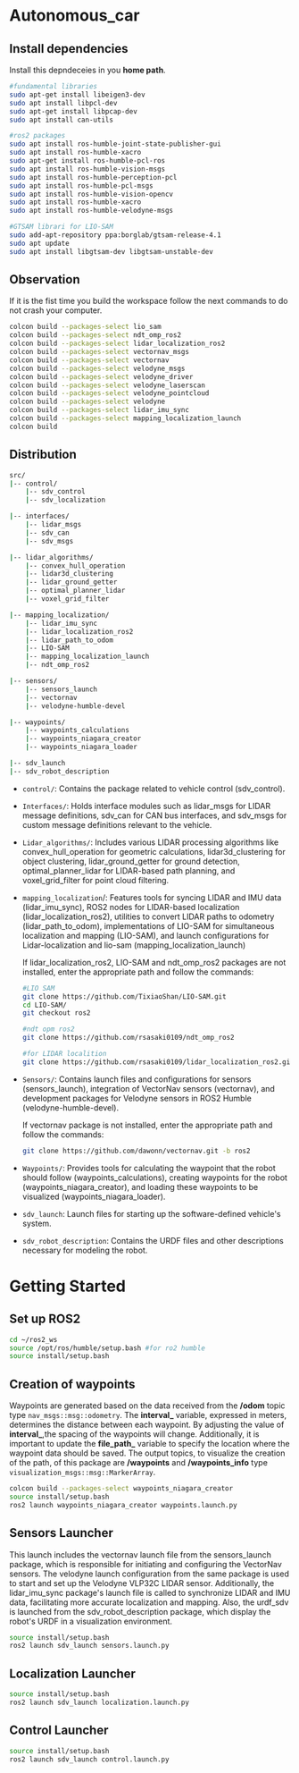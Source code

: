 # Autonomous_car
 
## Install dependencies 
Install this depndeceies in you **home path**. 
```bash
#fundamental libraries
sudo apt-get install libeigen3-dev
sudo apt install libpcl-dev
sudo apt-get install libpcap-dev
sudo apt install can-utils

#ros2 packages
sudo apt install ros-humble-joint-state-publisher-gui
sudo apt install ros-humble-xacro
sudo apt-get install ros-humble-pcl-ros
sudo apt install ros-humble-vision-msgs
sudo apt install ros-humble-perception-pcl
sudo apt install ros-humble-pcl-msgs
sudo apt install ros-humble-vision-opencv
sudo apt install ros-humble-xacro
sudo apt install ros-humble-velodyne-msgs

#GTSAM librari for LIO-SAM
sudo add-apt-repository ppa:borglab/gtsam-release-4.1
sudo apt update
sudo apt install libgtsam-dev libgtsam-unstable-dev
```

## Observation 
If it is the fist time you build the workspace follow the next commands to do not crash your computer. 
 ```bash
colcon build --packages-select lio_sam
colcon build --packages-select ndt_omp_ros2
colcon build --packages-select lidar_localization_ros2
colcon build --packages-select vectornav_msgs
colcon build --packages-select vectornav
colcon build --packages-select velodyne_msgs
colcon build --packages-select velodyne_driver
colcon build --packages-select velodyne_laserscan
colcon build --packages-select velodyne_pointcloud
colcon build --packages-select velodyne
colcon build --packages-select lidar_imu_sync
colcon build --packages-select mapping_localization_launch
colcon build
```

## Distribution
```bash
src/
|-- control/
    |-- sdv_control
    |-- sdv_localization

|-- interfaces/
    |-- lidar_msgs
    |-- sdv_can
    |-- sdv_msgs

|-- lidar_algorithms/
    |-- convex_hull_operation
    |-- lidar3d_clustering
    |-- lidar_ground_getter
    |-- optimal_planner_lidar
    |-- voxel_grid_filter

|-- mapping_localization/
    |-- lidar_imu_sync
    |-- lidar_localization_ros2
    |-- lidar_path_to_odom
    |-- LIO-SAM
    |-- mapping_localization_launch
    |-- ndt_omp_ros2

|-- sensors/
    |-- sensors_launch
    |-- vectornav
    |-- velodyne-humble-devel

|-- waypoints/
    |-- waypoints_calculations
    |-- waypoints_niagara_creator
    |-- waypoints_niagara_loader

|-- sdv_launch
|-- sdv_robot_description
```

- `control/`: Contains the package related to vehicle control (sdv_control).


- `Interfaces/`: Holds interface modules such as lidar_msgs for LIDAR message definitions, sdv_can for CAN bus interfaces, and sdv_msgs for custom message definitions relevant to the vehicle.

- `Lidar_algorithms/`: Includes various LIDAR processing algorithms like convex_hull_operation for geometric calculations, lidar3d_clustering for object clustering, lidar_ground_getter for ground detection, optimal_planner_lidar for LIDAR-based path planning, and voxel_grid_filter for point cloud filtering.

- `mapping_localization`/: Features tools for syncing LIDAR and IMU data (lidar_imu_sync), ROS2 nodes for LIDAR-based localization (lidar_localization_ros2), utilities to convert LIDAR paths to odometry (lidar_path_to_odom), implementations of LIO-SAM for simultaneous localization and mapping (LIO-SAM), and launch configurations for Lidar-localization and lio-sam (mapping_localization_launch)

    If lidar_localization_ros2, LIO-SAM and ndt_omp_ros2 packages are not installed, enter the appropriate path and follow the commands:

    ```bash
    #LIO SAM
    git clone https://github.com/TixiaoShan/LIO-SAM.git
    cd LIO-SAM/
    git checkout ros2

    #ndt opm ros2
    git clone https://github.com/rsasaki0109/ndt_omp_ros2

    #for LIDAR localition
    git clone https://github.com/rsasaki0109/lidar_localization_ros2.git

    ```

- `Sensors/`: Contains launch files and configurations for sensors (sensors_launch), integration of VectorNav sensors (vectornav), and development packages for Velodyne sensors in ROS2 Humble (velodyne-humble-devel).

    If vectornav package is not installed, enter the appropriate path and follow the commands:

    ```bash
    git clone https://github.com/dawonn/vectornav.git -b ros2
    ```

- `Waypoints/`: Provides tools for calculating the waypoint that the robot should follow (waypoints_calculations), creating waypoints for the robot (waypoints_niagara_creator), and loading these waypoints to be visualized (waypoints_niagara_loader).

- `sdv_launch`: Launch files for starting up the software-defined vehicle's system.

- `sdv_robot_description`: Contains the URDF files and other descriptions necessary for modeling the robot.

# Getting Started

## Set up ROS2
```bash
cd ~/ros2_ws
source /opt/ros/humble/setup.bash #for ro2 humble
source install/setup.bash
```

## Creation of waypoints
Waypoints are generated based on the data received from the **/odom** topic type `nav_msgs::msg::odometry`. The **interval_** variable, expressed in meters, determines the distance between each waypoint. By adjusting the value of **interval_**,the spacing of the waypoints will change. Additionally, it is important to update the **file_path_** variable to specify the location where the waypoint data should be saved. The output topics, to visualize the creation of the path, of this package are **/waypoints** and **/waypoints_info** type `visualization_msgs::msg::MarkerArray`. 

```bash
colcon build --packages-select waypoints_niagara_creator
source install/setup.bash
ros2 launch waypoints_niagara_creator waypoints.launch.py
```

 ## Sensors Launcher 
 This launch includes the vectornav launch file from the sensors_launch package, which is responsible for initiating and configuring the VectorNav sensors. The velodyne launch configuration from the same package is used to start and set up the Velodyne VLP32C LIDAR sensor. Additionally, the lidar_imu_sync package's launch file is called to synchronize LIDAR and IMU data, facilitating more accurate localization and mapping. Also, the urdf_sdv is launched from the sdv_robot_description package, which display the robot's URDF in a visualization environment.
 
```bash
source install/setup.bash
ros2 launch sdv_launch sensors.launch.py
```

 ## Localization Launcher 
```bash
source install/setup.bash
ros2 launch sdv_launch localization.launch.py
```

 ## Control Launcher 
```bash
source install/setup.bash
ros2 launch sdv_launch control.launch.py
```
